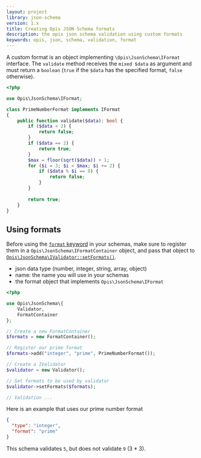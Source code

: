 ```yaml
---
layout: project
library: json-schema
version: 1.x
title: Creating Opis JSON Schema formats
description: the opis json schema validation using custom formats
keywords: opis, json, schema, validation, format
---
```


A custom format is an object implementing `\Opis\JsonSchema\IFormat` interface.
The `validate` method receives the `mixed $data` as argument and must return 
a `boolean` (`true` if the `$data` has the specified format, `false` otherwise).

```php
<?php

use Opis\JsonSchema\IFormat;

class PrimeNumberFormat implements IFormat
{
    public function validate($data): bool {
        if ($data < 2) {
            return false;
        }
        if ($data == 2) {
            return true;
        }
        $max = floor(sqrt($data)) + 1;
        for ($i = 3; $i < $max; $i += 2) {
            if ($data % $i == 0) {
                return false;
            }
        }
        
        return true;
    }
}
```

## Using formats

Before using the [`format` keyword](formats.html) in your schemas, make sure
to register them in a `Opis\JsonSchema\IFormatContainer` object, and pass
that object to [`Opis\JsonSchema\IValidator::setFormats()`](php-validator.html#setformats).
- json data type (number, integer, string, array, object)
- name: the name you will use in your schemas
- the format object that implements `Opis\JsonSchema\IFormat`

```php
<?php

use Opis\JsonSchema\{
    Validator,
    FormatContainer
};

// Create a new FormatContainer
$formats = new FormatContainer();

// Register our prime format
$formats->add("integer", "prime", PrimeNumberFormat());

// Create a IValidator
$validator = new Validator();

// Set formats to be used by validator
$validator->setFormats($formats);

// Validation ...

```

Here is an example that uses our prime number format

```json
{
  "type": "integer",
  "format": "prime"
}
```

This schema validates `5`, but does not validate `9` (3 * 3).